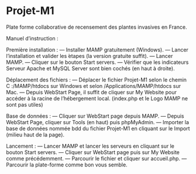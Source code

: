 # Projet-M1

Plate forme collaborative de recensement des plantes invasives en France.

Manuel d’instruction :

Première installation :
— Installer MAMP gratuitement (Windows).
— Lancer l’installation et valider les ́etapes (la version gratuite suffit).
— Lancer MAMP.
— Cliquer sur le bouton Start servers.
— Vérifier que les indicateurs Serveur Apache et MySQL Server sont bien cochés (en haut à droite).

Déplacement des fichiers :
— Déplacer le fichier Projet-M1 selon le chemin C :/MAMP/htdocs sur Windows et selon /Applications/MAMP/htdocs sur Mac.
— Depuis WebStart Page, il suffit de cliquer sur My Website pour accéder à la racine de l’hébergement local. (index.php et le Logo MAMP ne sont pas utiles)

Base de données :
— Cliquer sur WebStart page depuis MAMP.
— Depuis WebStart Page, cliquer sur Tools (en haut) puis phpMyAdmin.
— Importer la base de données nommée bdd du fichier Projet-M1 en cliquant sur le Import (milieu haut de la page).

Lancement :
— Lancer MAMP et lancer les serveurs en cliquant sur le bouton Start servers.
— Cliquer sur WebStart page puis sur My Website comme précédemment.
— Parcourir le fichier et cliquer sur accueil.php.
— Parcourir la plate-forme comme bon vous semble.
